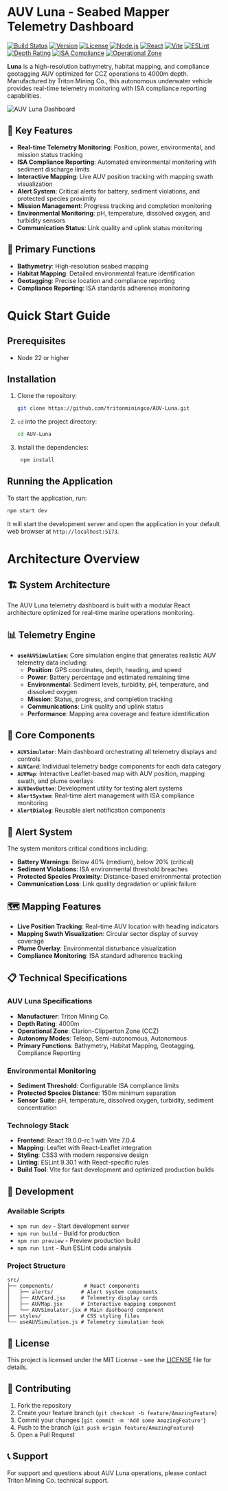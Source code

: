 # AUV Luna - Seabed Mapper Telemetry Dashboard

[![Build Status](https://img.shields.io/badge/build-passing-brightgreen.svg)](https://github.com/tritonminingco/AUV-Luna)
[![Version](https://img.shields.io/badge/version-0.0.0-blue.svg)](https://github.com/tritonminingco/AUV-Luna)
[![License](https://img.shields.io/badge/license-MIT-green.svg)](https://github.com/tritonminingco/AUV-Luna/blob/main/LICENSE)
[![Node.js](https://img.shields.io/badge/node.js-22%2B-green.svg)](https://nodejs.org/)
[![React](https://img.shields.io/badge/react-19.0.0--rc.1-blue.svg)](https://reactjs.org/)
[![Vite](https://img.shields.io/badge/vite-7.0.4-purple.svg)](https://vitejs.dev/)
[![ESLint](https://img.shields.io/badge/ESLint-9.30.1-red.svg)](https://eslint.org/)
[![Depth Rating](https://img.shields.io/badge/depth%20rating-4000m-blue.svg)](https://github.com/tritonminingco/AUV-Luna)
[![ISA Compliance](https://img.shields.io/badge/ISA%20Compliance-ENV--1%20%7C%20ENV--2-green.svg)](https://github.com/tritonminingco/AUV-Luna)
[![Operational Zone](https://img.shields.io/badge/zone-Clarion--Clipperton%20Zone%20(CCZ)-orange.svg)](https://github.com/tritonminingco/AUV-Luna)

**Luna** is a high-resolution bathymetry, habitat mapping, and compliance geotagging AUV optimized for CCZ operations to 4000m depth. Manufactured by Triton Mining Co., this autonomous underwater vehicle provides real-time telemetry monitoring with ISA compliance reporting capabilities.

![AUV Luna Dashboard](https://github.com/user-attachments/assets/73440bbc-73a4-4d1b-bd3c-701119653955)

## 🚀 Key Features

- **Real-time Telemetry Monitoring**: Position, power, environmental, and mission status tracking
- **ISA Compliance Reporting**: Automated environmental monitoring with sediment discharge limits
- **Interactive Mapping**: Live AUV position tracking with mapping swath visualization
- **Alert System**: Critical alerts for battery, sediment violations, and protected species proximity
- **Mission Management**: Progress tracking and completion monitoring
- **Environmental Monitoring**: pH, temperature, dissolved oxygen, and turbidity sensors
- **Communication Status**: Link quality and uplink status monitoring

## 🎯 Primary Functions

- **Bathymetry**: High-resolution seabed mapping
- **Habitat Mapping**: Detailed environmental feature identification
- **Geotagging**: Precise location and compliance reporting
- **Compliance Reporting**: ISA standards adherence monitoring

# Quick Start Guide

## Prerequisites
- Node 22 or higher

## Installation

1. Clone the repository:
   ```bash
   git clone https://github.com/tritonminingco/AUV-Luna.git

2. `cd` into the project directory:
   ```bash
   cd AUV-Luna
   ```

3. Install the dependencies:
   ```bash
    npm install
    ```

## Running the Application

To start the application, run:
   ```bash
   npm start dev
   ```
It will start the development server and open the application in your default web browser at `http://localhost:5173`.

# Architecture Overview

## 🏗️ System Architecture

The AUV Luna telemetry dashboard is built with a modular React architecture optimized for real-time marine operations monitoring.

## 📊 Telemetry Engine

- **`useAUVSimulation`**: Core simulation engine that generates realistic AUV telemetry data including:
  - **Position**: GPS coordinates, depth, heading, and speed
  - **Power**: Battery percentage and estimated remaining time
  - **Environmental**: Sediment levels, turbidity, pH, temperature, and dissolved oxygen
  - **Mission**: Status, progress, and completion tracking
  - **Communications**: Link quality and uplink status
  - **Performance**: Mapping area coverage and feature identification

## 🧩 Core Components

- **`AUVSimulator`**: Main dashboard orchestrating all telemetry displays and controls
- **`AUVCard`**: Individual telemetry badge components for each data category
- **`AUVMap`**: Interactive Leaflet-based map with AUV position, mapping swath, and plume overlays
- **`AUVDevButton`**: Development utility for testing alert systems
- **`AlertSystem`**: Real-time alert management with ISA compliance monitoring
- **`AlertDialog`**: Reusable alert notification components

## 🚨 Alert System

The system monitors critical conditions including:
- **Battery Warnings**: Below 40% (medium), below 20% (critical)
- **Sediment Violations**: ISA environmental threshold breaches
- **Protected Species Proximity**: Distance-based environmental protection
- **Communication Loss**: Link quality degradation or uplink failure

## 🗺️ Mapping Features

- **Live Position Tracking**: Real-time AUV location with heading indicators
- **Mapping Swath Visualization**: Circular sector display of survey coverage
- **Plume Overlay**: Environmental disturbance visualization
- **Compliance Monitoring**: ISA standard adherence tracking

## 📋 Technical Specifications

### AUV Luna Specifications
- **Manufacturer**: Triton Mining Co.
- **Depth Rating**: 4000m
- **Operational Zone**: Clarion-Clipperton Zone (CCZ)
- **Autonomy Modes**: Teleop, Semi-autonomous, Autonomous
- **Primary Functions**: Bathymetry, Habitat Mapping, Geotagging, Compliance Reporting

### Environmental Monitoring
- **Sediment Threshold**: Configurable ISA compliance limits
- **Protected Species Distance**: 150m minimum separation
- **Sensor Suite**: pH, temperature, dissolved oxygen, turbidity, sediment concentration

### Technology Stack
- **Frontend**: React 19.0.0-rc.1 with Vite 7.0.4
- **Mapping**: Leaflet with React-Leaflet integration
- **Styling**: CSS3 with modern responsive design
- **Linting**: ESLint 9.30.1 with React-specific rules
- **Build Tool**: Vite for fast development and optimized production builds

## 🔧 Development

### Available Scripts
- `npm run dev` - Start development server
- `npm run build` - Build for production
- `npm run preview` - Preview production build
- `npm run lint` - Run ESLint code analysis

### Project Structure
```
src/
├── components/          # React components
│   ├── alerts/         # Alert system components
│   ├── AUVCard.jsx     # Telemetry display cards
│   ├── AUVMap.jsx      # Interactive mapping component
│   └── AUVSimulator.jsx # Main dashboard component
├── styles/             # CSS styling files
└── useAUVSimulation.js # Telemetry simulation hook
```

## 📄 License

This project is licensed under the MIT License - see the [LICENSE](LICENSE) file for details.

## 🤝 Contributing

1. Fork the repository
2. Create your feature branch (`git checkout -b feature/AmazingFeature`)
3. Commit your changes (`git commit -m 'Add some AmazingFeature'`)
4. Push to the branch (`git push origin feature/AmazingFeature`)
5. Open a Pull Request

## 📞 Support

For support and questions about AUV Luna operations, please contact Triton Mining Co. technical support.

